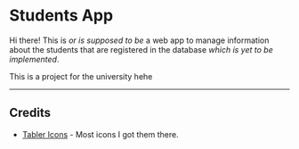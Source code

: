 # Students App

Hi there! This is _or is supposed to be_ a web app to manage information about the students that are registered in the database _which is yet to be implemented_.

This is a project for the university hehe

---

## Credits

- [Tabler Icons]('https://tabler.io/icons') - Most icons I got them there.
